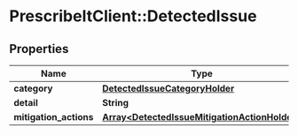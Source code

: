 # PrescribeItClient::DetectedIssue

## Properties
Name | Type | Description | Notes
------------ | ------------- | ------------- | -------------
**category** | [**DetectedIssueCategoryHolder**](DetectedIssueCategoryHolder.md) |  | [optional] 
**detail** | **String** |  | [optional] 
**mitigation_actions** | [**Array&lt;DetectedIssueMitigationActionHolder&gt;**](DetectedIssueMitigationActionHolder.md) |  | [optional] 

